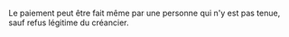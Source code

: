 Le paiement peut être fait même par une personne qui n'y est pas tenue, sauf refus légitime du créancier.
